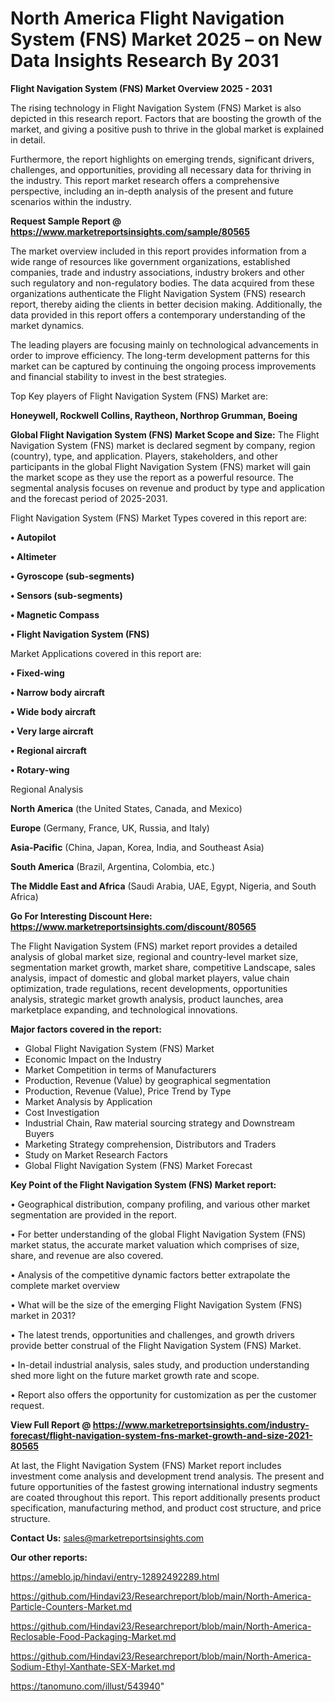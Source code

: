 # North America Flight Navigation System (FNS) Market 2025 – on New Data Insights Research By 2031

<Strong> Flight Navigation System (FNS) Market Overview 2025 - 2031</strong>

The rising technology in Flight Navigation System (FNS) Market is also depicted in this research report. Factors that are boosting the growth of the market, and giving a positive push to thrive in the global market is explained in detail.

Furthermore, the report highlights on emerging trends, significant drivers, challenges, and opportunities, providing all necessary data for thriving in the industry. This report market research offers a comprehensive perspective, including an in-depth analysis of the present and future scenarios within the industry.

<strong>Request Sample Report @ <a href=https://www.marketreportsinsights.com/sample/80565>https://www.marketreportsinsights.com/sample/80565</a></strong>

The market overview included in this report provides information from a wide range of resources like government organizations, established companies, trade and industry associations, industry brokers and other such regulatory and non-regulatory bodies. The data acquired from these organizations authenticate the Flight Navigation System (FNS) research report, thereby aiding the clients in better decision making. Additionally, the data provided in this report offers a contemporary understanding of the market dynamics.

The leading players are focusing mainly on technological advancements in order to improve efficiency. The long-term development patterns for this market can be captured by continuing the ongoing process improvements and financial stability to invest in the best strategies.

Top Key players of Flight Navigation System (FNS) Market are:

<strong>Honeywell, Rockwell Collins, Raytheon, Northrop Grumman, Boeing</strong>

<strong><b>Global Flight Navigation System (FNS) Market Scope and Size:</b></strong>
The Flight Navigation System (FNS) market is declared segment by company, region (country), type, and application. Players, stakeholders, and other participants in the global Flight Navigation System (FNS) market will gain the market scope as they use the report as a powerful resource. The segmental analysis focuses on revenue and product by type and application and the forecast period of 2025-2031.

Flight Navigation System (FNS) Market Types covered in this report are:

<strong>• Autopilot

• Altimeter

• Gyroscope (sub-segments)

• Sensors (sub-segments)

• Magnetic Compass

• Flight Navigation System (FNS)</strong>

Market Applications covered in this report are:

<strong>• Fixed-wing

• Narrow body aircraft

• Wide body aircraft

• Very large aircraft

• Regional aircraft

• Rotary-wing</strong> 

Regional Analysis

<strong>North America</strong> (the United States, Canada, and Mexico)

<strong>Europe</strong> (Germany, France, UK, Russia, and Italy)

<strong>Asia-Pacific</strong> (China, Japan, Korea, India, and Southeast Asia)

<strong>South America</strong> (Brazil, Argentina, Colombia, etc.)

<strong>The Middle East and Africa</strong> (Saudi Arabia, UAE, Egypt, Nigeria, and South Africa)

<strong>Go For Interesting Discount Here: <a href=https://www.marketreportsinsights.com/discount/80565>https://www.marketreportsinsights.com/discount/80565</a></strong>

The Flight Navigation System (FNS) market report provides a detailed analysis of global market size, regional and country-level market size, segmentation market growth, market share, competitive Landscape, sales analysis, impact of domestic and global market players, value chain optimization, trade regulations, recent developments, opportunities analysis, strategic market growth analysis, product launches, area marketplace expanding, and technological innovations.

<strong><b>Major factors covered in the report:</b></strong>
<ul>
  <li>Global Flight Navigation System (FNS) Market </li>
  <li>Economic Impact on the Industry</li>
  <li>Market Competition in terms of Manufacturers</li>
  <li>Production, Revenue (Value) by geographical segmentation</li>
  <li>Production, Revenue (Value), Price Trend by Type</li>
  <li>Market Analysis by Application</li>
  <li>Cost Investigation</li>
  <li>Industrial Chain, Raw material sourcing strategy and Downstream Buyers</li>
  <li>Marketing Strategy comprehension, Distributors and Traders</li>
  <li>Study on Market Research Factors</li>
  <li>Global Flight Navigation System (FNS) Market Forecast</li>
</ul>

<strong><b>Key Point of the Flight Navigation System (FNS) Market report:</b></strong>

• Geographical distribution, company profiling, and various other market segmentation are provided in the report.

• For better understanding of the global Flight Navigation System (FNS) market status, the accurate market valuation which comprises of size, share, and revenue are also covered.

• Analysis of the competitive dynamic factors better extrapolate the complete market overview

• What will be the size of the emerging Flight Navigation System (FNS) market in 2031?

• The latest trends, opportunities and challenges, and growth drivers provide better construal of the Flight Navigation System (FNS) Market.

• In-detail industrial analysis, sales study, and production understanding shed more light on the future market growth rate and scope.

• Report also offers the opportunity for customization as per the customer request.

<strong><b>View Full Report @ <a href=https://www.marketreportsinsights.com/industry-forecast/flight-navigation-system-fns-market-growth-and-size-2021-80565>https://www.marketreportsinsights.com/industry-forecast/flight-navigation-system-fns-market-growth-and-size-2021-80565</a></b></strong>


At last, the Flight Navigation System (FNS) Market report includes investment come analysis and development trend analysis. The present and future opportunities of the fastest growing international industry segments are coated throughout this report. This report additionally presents product specification, manufacturing method, and product cost structure, and price structure.

<strong>Contact Us:</strong>
sales@marketreportsinsights.com

<strong>Our other reports:</strong>

<a href=https://ameblo.jp/hindavi/entry-12892492289.html>https://ameblo.jp/hindavi/entry-12892492289.html</a>

<a href=https://github.com/Hindavi23/Researchreport/blob/main/North-America-Particle-Counters-Market.md>https://github.com/Hindavi23/Researchreport/blob/main/North-America-Particle-Counters-Market.md</a>

<a href=https://github.com/Hindavi23/Researchreport/blob/main/North-America-Reclosable-Food-Packaging-Market.md>https://github.com/Hindavi23/Researchreport/blob/main/North-America-Reclosable-Food-Packaging-Market.md</a>

<a href=https://github.com/Hindavi23/Researchreport/blob/main/North-America-Sodium-Ethyl-Xanthate-SEX-Market.md>https://github.com/Hindavi23/Researchreport/blob/main/North-America-Sodium-Ethyl-Xanthate-SEX-Market.md</a>

<a href=https://tanomuno.com/illust/543940>https://tanomuno.com/illust/543940</a>"
